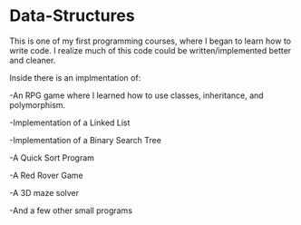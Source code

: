 # Data-Structures
This is one of my first programming courses, where I began to learn how to write code.
I realize much of this code could be written/implemented better and cleaner.

Inside there is an implmentation of:

-An RPG game where I learned how to use classes, inheritance, and polymorphism.

-Implementation of a Linked List

-Implementation of a Binary Search Tree

-A Quick Sort Program

-A Red Rover Game

-A 3D maze solver

-And a few other small programs
